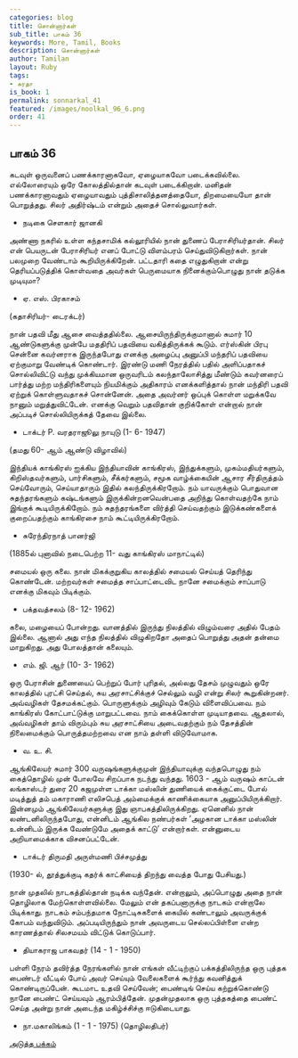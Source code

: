 ```yaml
---
categories: blog
title: சொன்னார்கள்
sub_title: பாகம் 36
keywords: More, Tamil, Books
description: சொன்னார்கள்
author: Tamilan
layout: Ruby
tags:
- சுரதா
is_book: 1
permalink: sonnarkal_41
featured: /images/noolkal_96_6.png
order: 41
---
```



## பாகம் 36

கடவுள் ஒருவனைப் பணக்காரனாகவோ, ஏழையாகவோ படைக்கவில்லை. எல்லோரையும் ஒரே கோலத்தில்தான் கடவுள் படைக்கிறான். மனிதன் பணக்காரனாவதும் ஏழையாவதும் புத்திசாலித்தனத்தையோ, திறமையையோ தான் பொறுத்தது. சிலர் அதிர்ஷ்டம் என்றும் அதைச் சொல்லுவார்கள்.

  * நடிகை செளகார் ஜானகி

அண்ணா நகரில் உள்ள கந்தசாமிக் கல்லூரியில் நான் துணைப் பேராசிரியர்தான். சிலர் என் பெயருடன் பேராசிரியர் எனப் போட்டு விளம்பரம் செய்துவிடுகிறார்கள். நான் பலமுறை வேண்டாம் கூறியிருக்கிறேன். பட்டதாரி கதை எழுதுகிறான் என்று தெரியப்படுத்திக் கொள்வதை அவர்கள் பெருமையாக நினைக்கும்பொழுது நான் தடுக்க முடியுமா?

  * ஏ. எஸ். பிரகாசம்

(கதாசிரியர்- டைரக்டர்)

நான் பதவி மீது ஆசை வைத்ததில்லை. ஆசையிருந்திருக்குமானால் சுமார் 10 ஆண்டுகளுக்கு முன்பே மததிரிப் பதவியை வகித்திருக்கக் கூடும். எர்ஸ்கின் பிரபு சென்னை கவர்னராக இருந்தபோது எனக்கு அழைப்பு அனுப்பி மந்தரிப் பதவியை ஏற்குமாறு வேண்டிக் கொண்டார். இரண்டு மணி நேரத்தில் பதில் அளிப்பதாகச் சொல்லிவிட்டு வந்து முக்கியமான ஒருவரிடம் கலந்தாலோசித்து மீண்டும் கவர்னரைப் பார்த்து மற்ற மந்திரிகளையும் நியமிக்கும் அதிகாரம் எனக்களித்தால் நான் மந்திரி பதவி ஏற்றுக் கொள்ளுவதாகச் சொன்னேன். அதை அவர்னர் ஒப்புக் கொள்ள மறுக்கவே நானும் மறுத்துவிட்டேன். எனக்கு வெறும் பதவிதான் குறிக்கோள் என்றால் நான் அப்படிச் சொல்லியிருக்கத் தேவை இல்லை.

  * டாக்டர் P. வரதராஜூலு நாயுடு (1- 6- 1947)

(தமது 60- ஆம் ஆண்டு விழாவில்)

இந்தியக் காங்கிரஸ் ஐக்கிய இந்தியாவின் காங்கிரஸ், இந்துக்களும், முகம்மதியர்களும், கிறிஸ்தவர்களும், பார்சிகளும், சீக்கர்களும், சமூக வாழ்க்கையின் ஆசார சீர்திருத்தம் செய்வோரும், செய்யாதாரும் இதில் கலந்திருக்கிரறோம். நம் யாவருக்கும் பொதுவான சுதந்தரங்களும் கஷ்டங்களும் இருக்கின்றனவென்பதை அறிந்து கொள்வதற்கே நாம் இங்குக் கூடியிருக்கிறோம். நம் சுதந்தரங்களை விர்த்தி செய்வதற்கும் இடுக்கண்களைக் குறைப்பதற்கும் காங்கிரசை நாம் கூட்டியிருக்கிரறோம்.

  * சுரேந்திரநாத் பானர்ஜி

(1885ல் புனாவில் நடைபெற்ற 11- வது காங்கிரஸ் மாநாட்டில்)

சமையல் ஒரு கலை. நான் மிகக்குறுகிய காலத்தில் சமையல் செய்யத் தெரிந்து கொண்டேன். மற்றவர்கள் சமைத்த சாப்பாட்டைவிட நானே சமைக்கும் சாப்பாடு எனக்கு மிகவும் பிடிக்கும்.

  * பக்தவத்சலம் (8- 12- 1962)

கலை, மழையைப் போன்றது. வானத்தில் இருந்து நிலத்தில் விழும்வரை அதில் பேதம் இல்லை. ஆனால் அது எந்த நிலத்தில் விழுகிறதோ அதைப் பொறுத்து அதன் தன்மை மாறுகிறது. அது போலத்தான் கலையும்.

  * எம். ஜி. ஆர் (10- 3- 1962)

ஒரு பேராசின் துணையைப் பெற்றுப் போர் புரிதல், அல்லது தேசம் முழுவதும் ஒரே காலத்தில் புரட்சி செய்தல், சுய அரசாட்சிக்குச் செல்லும் வழி என்று சிலர் கூறுகின்றனர். அவ்வழிகள் தேசமக்கட்கும். பொருளுக்கும் அழிவும் கேடும் விளைவிப்பவை. நம் காங்கிரஸ் கோட்பாட்டுக்கு மாறுபட்டவை. நாம் கைக்கொள்ள முடியாதவை. ஆதலால், அவ்வழிகள் தாம் விரும்பும் சுய அரசாட்சியை அடைவதற்கும் நம் தேசத்தின் நிலைமைக்கும் பொருத்தமற்றவை என நாம் தள்ளி விடுவோமாக.

  * வ. உ. சி.

ஆங்கிலேயர் சுமார் 300 வருஷங்களுக்குமுன் இந்தியாவுக்கு வந்தபொழுது நம் கைத்தொழில் முன் போலவே சிறப்பாக நடந்து வந்தது. 1603 - ஆம் வருஷம் காப்டன் லங்காஸ்டர் துரை 20 கஜமுள்ள டாக்கா மஸ்லின் துணியைக் கைக்குட்டை போல் மடித்துத் தம் மகாராணி எலிசபெத் அம்மைக்குக் காணிக்கையாக அனுப்பியிருக்கிறார். இன்னமும் ஆங்கிலேயர்களுக்கு இது ஞாபகத்திலிருக்கிறது. ஏனெனில் நான் லண்டனிலிருந்தபோது, என்னிடம் ஆங்கில நண்பர்கள் ’அழகான டாக்கா மஸ்லின் உன்னிடம் இருக்க வேண்டுமே அதைக் காட்டு’ என்றார்கள். என்னுடைய அறியாமைக்காக விசனப்பட்டேன்.

  * டாக்டர் திருமதி அருள்மணி பிச்சமுத்து

(1930- ல், தூத்துக்குடி கதர்க் காட்சியைத் திறந்து வைத்த போது பேசியது.)

நான் முதலில் நாடகத்தில்தான் நடிக்க வந்தேன். என்றாலும், அப்பொழுது அதை நான் தொழிலாக மேற்கொள்ளவில்லை. மேலும் என் தகப்பனாருக்கு நாடகம் என்றாலே பிடிக்காது. நாடகம் சம்பந்தமாக நோட்டிசுகளைக் கையில் கண்டாலும் அவருக்குக் கோபம் வந்துவிடும். அப்படியிருந்தும் நான் அவருடைய செல்லப்பிள்ளை என்ற காரணத்தால் சிலசமயம் விட்டுக் கொடுப்பார்.

  * தியாகராஜ பாகவதர் (14 - 1 - 1950)

பள்ளி நேரம் தவிர்த்த நேரங்களில் நான் எங்கள் வீட்டிற்குப் பக்கத்திலிருந்த ஒரு புத்தக பைண்டர் வீட்டில் போய் அவர் செய்யும் வேலைகளைக் கூர்ந்து கவனித்துக் கொண்டிருப்பேன். கூடமாட உதவி செய்வேன்; பைண்டிங் செய்ய கற்றுக்கொண்டு நானே பைண்ட் செய்யவும் ஆரம்பித்தேன். முதன்முதலாக ஒரு புத்தகத்தை பைண்ட் செய்த அன்று நான் அடைந்த மகிழ்ச்சிச்கு ஈடுகிடையாது.

  * நா.மகாலிங்கம் (1 - 1 - 1975) (தொழிலதிபர்)

[அடுத்த பக்கம்](sonnarkal_42)